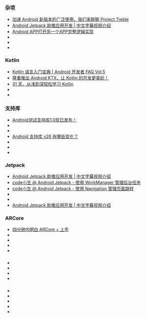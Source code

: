 ### 杂项

* [加速 Android 新版本的广泛使用，我们来聊聊 Project Treble
](https://mp.weixin.qq.com/s/TN1bLDA665Su7UpJqE4UyA)  
* [Android Jetpack 助推应用开发 | 中文字幕视频介绍](https://mp.weixin.qq.com/s/o_q4FgVJjYeP2OHEB8PjnQ)   
* [Android APP打开另一个APP完整逻辑实现](https://mp.weixin.qq.com/s/vRixyEzeAfOazfWAn02f2Q)  
* []()  
* []()  
* []()  

### Kotlin

* [Kotlin 语言入门宝典 | Android 开发者 FAQ Vol.5](https://mp.weixin.qq.com/s/MpJxeON1HV6GY78-FW8t2w)  
* [隆重推出 Android KTX，让 Kotlin 的开发更美妙！](https://mp.weixin.qq.com/s/2T7-FhCdnBnWxxBBV00ktQ)  
* [31 天，从浅到深轻松学习 Kotlin](https://mp.weixin.qq.com/s/1mp5F4A-pqkaRknY6kAKzA)  
* []()  
* []()  

### 支持库

* [Android测试支持库1.0现已发布！](https://mp.weixin.qq.com/s/HYAfcmVGYETUt61ntWHBYg)  
* []()  
* []()  
* [Android 支持库 v26 有哪些变化？](https://mp.weixin.qq.com/s/pU8uBrwCeUjQIPSQoF-MQQ)  
* []()  
* []()  
* []()  

### Jetpack

* [Android Jetpack 助推应用开发 | 中文字幕视频介绍](https://mp.weixin.qq.com/s/o_q4FgVJjYeP2OHEB8PjnQ)   
* [code小生 @ Android Jetpack - 使用 WorkManager 管理后台任务](https://mp.weixin.qq.com/s/Z_1qmXraIBboAcR8NGkpdQ)  
* [code小生 @ Android Jetpack - 使用 Navigation 管理页面跳转](https://mp.weixin.qq.com/s/gFFnTChoTiwSiBD8DTCQ_Q)  
* []()  
* []()  
* [Android Jetpack 助推应用开发 | 中文字幕视频介绍](https://mp.weixin.qq.com/s/o_q4FgVJjYeP2OHEB8PjnQ)  

### ARCore

* [四分钟内明白 ARCore + 上手](https://mp.weixin.qq.com/s/uZ-TsvRtQJg6kf0TrfgXWw)  
* []()  
* []()  
* []()  
* []()  

### 

* []()  
* []()  
* []()  
* []()  

### 

* []()  
* []()  
* []()  
* []()  
* []()  